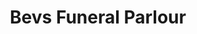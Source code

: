 ---
title: "Bevs Funeral Parlour"
url: /daveyton/bevs-funeral-parlour-taung-street/
shop: Bestattungen
---